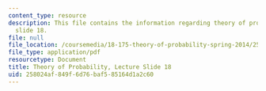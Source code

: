 ```yaml
---
content_type: resource
description: This file contains the information regarding theory of probability, lecture
  slide 18.
file: null
file_location: /coursemedia/18-175-theory-of-probability-spring-2014/258024af849f6d76baf585164d1a2c60_MIT18_175S14_Lecture18.pdf
file_type: application/pdf
resourcetype: Document
title: Theory of Probability, Lecture Slide 18
uid: 258024af-849f-6d76-baf5-85164d1a2c60
---
```


